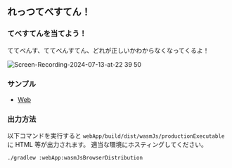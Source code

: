 ## れっつてべすてん！

### てべすてんを当てよう！

ててべんす、ててべんすてん、どれが正しいかわからなくなってくるよ！

![Screen-Recording-2024-07-13-at-22 39 50](https://github.com/user-attachments/assets/fdadf58e-f9f5-4a3c-b0ad-6f64098b004f)

### サンプル

- [Web](https://tbsten.github.io/LetsTBSten/)

### 出力方法

以下コマンドを実行すると `webApp/build/dist/wasmJs/productionExecutable` に HTML 等が出力されます。
適当な環境にホスティングしてください。

```shell
./gradlew :webApp:wasmJsBrowserDistribution
```
